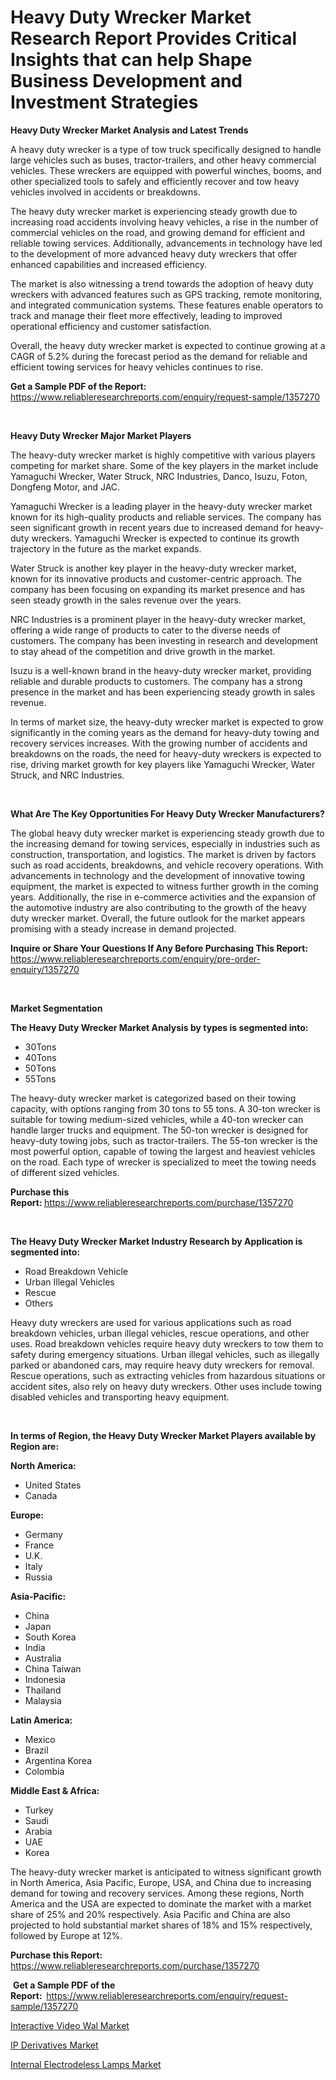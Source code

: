 <p><h1>Heavy Duty Wrecker Market Research Report Provides Critical Insights that can help Shape Business Development and Investment Strategies</h1></p><p><strong>Heavy Duty Wrecker Market Analysis and Latest Trends</strong></p>
<p><p>A heavy duty wrecker is a type of tow truck specifically designed to handle large vehicles such as buses, tractor-trailers, and other heavy commercial vehicles. These wreckers are equipped with powerful winches, booms, and other specialized tools to safely and efficiently recover and tow heavy vehicles involved in accidents or breakdowns.</p><p>The heavy duty wrecker market is experiencing steady growth due to increasing road accidents involving heavy vehicles, a rise in the number of commercial vehicles on the road, and growing demand for efficient and reliable towing services. Additionally, advancements in technology have led to the development of more advanced heavy duty wreckers that offer enhanced capabilities and increased efficiency.</p><p>The market is also witnessing a trend towards the adoption of heavy duty wreckers with advanced features such as GPS tracking, remote monitoring, and integrated communication systems. These features enable operators to track and manage their fleet more effectively, leading to improved operational efficiency and customer satisfaction.</p><p>Overall, the heavy duty wrecker market is expected to continue growing at a CAGR of 5.2% during the forecast period as the demand for reliable and efficient towing services for heavy vehicles continues to rise.</p></p>
<p><strong>Get a Sample PDF of the Report:&nbsp;</strong> <a href="https://www.reliableresearchreports.com/enquiry/request-sample/1357270">https://www.reliableresearchreports.com/enquiry/request-sample/1357270</a></p>
<p>&nbsp;</p>
<p><strong>Heavy Duty Wrecker Major Market Players</strong></p>
<p><p>The heavy-duty wrecker market is highly competitive with various players competing for market share. Some of the key players in the market include Yamaguchi Wrecker, Water Struck, NRC Industries, Danco, Isuzu, Foton, Dongfeng Motor, and JAC.</p><p>Yamaguchi Wrecker is a leading player in the heavy-duty wrecker market known for its high-quality products and reliable services. The company has seen significant growth in recent years due to increased demand for heavy-duty wreckers. Yamaguchi Wrecker is expected to continue its growth trajectory in the future as the market expands.</p><p>Water Struck is another key player in the heavy-duty wrecker market, known for its innovative products and customer-centric approach. The company has been focusing on expanding its market presence and has seen steady growth in the sales revenue over the years.</p><p>NRC Industries is a prominent player in the heavy-duty wrecker market, offering a wide range of products to cater to the diverse needs of customers. The company has been investing in research and development to stay ahead of the competition and drive growth in the market.</p><p>Isuzu is a well-known brand in the heavy-duty wrecker market, providing reliable and durable products to customers. The company has a strong presence in the market and has been experiencing steady growth in sales revenue.</p><p>In terms of market size, the heavy-duty wrecker market is expected to grow significantly in the coming years as the demand for heavy-duty towing and recovery services increases. With the growing number of accidents and breakdowns on the roads, the need for heavy-duty wreckers is expected to rise, driving market growth for key players like Yamaguchi Wrecker, Water Struck, and NRC Industries.</p></p>
<p>&nbsp;</p>
<p><strong>What Are The Key Opportunities For Heavy Duty Wrecker Manufacturers?</strong></p>
<p><p>The global heavy duty wrecker market is experiencing steady growth due to the increasing demand for towing services, especially in industries such as construction, transportation, and logistics. The market is driven by factors such as road accidents, breakdowns, and vehicle recovery operations. With advancements in technology and the development of innovative towing equipment, the market is expected to witness further growth in the coming years. Additionally, the rise in e-commerce activities and the expansion of the automotive industry are also contributing to the growth of the heavy duty wrecker market. Overall, the future outlook for the market appears promising with a steady increase in demand projected.</p></p>
<p><strong>Inquire or Share Your Questions If Any Before Purchasing This Report:</strong> <a href="https://www.reliableresearchreports.com/enquiry/pre-order-enquiry/1357270">https://www.reliableresearchreports.com/enquiry/pre-order-enquiry/1357270</a></p>
<p>&nbsp;</p>
<p><strong>Market Segmentation</strong></p>
<p><strong>The Heavy Duty Wrecker Market Analysis by types is segmented into:</strong></p>
<p><ul><li>30Tons</li><li>40Tons</li><li>50Tons</li><li>55Tons</li></ul></p>
<p><p>The heavy-duty wrecker market is categorized based on their towing capacity, with options ranging from 30 tons to 55 tons. A 30-ton wrecker is suitable for towing medium-sized vehicles, while a 40-ton wrecker can handle larger trucks and equipment. The 50-ton wrecker is designed for heavy-duty towing jobs, such as tractor-trailers. The 55-ton wrecker is the most powerful option, capable of towing the largest and heaviest vehicles on the road. Each type of wrecker is specialized to meet the towing needs of different sized vehicles.</p></p>
<p><strong>Purchase this Report:&nbsp;</strong><a href="https://www.reliableresearchreports.com/purchase/1357270">https://www.reliableresearchreports.com/purchase/1357270</a></p>
<p>&nbsp;</p>
<p><strong>The Heavy Duty Wrecker Market Industry Research by Application is segmented into:</strong></p>
<p><ul><li>Road Breakdown Vehicle</li><li>Urban Illegal Vehicles</li><li>Rescue</li><li>Others</li></ul></p>
<p><p>Heavy duty wreckers are used for various applications such as road breakdown vehicles, urban illegal vehicles, rescue operations, and other uses. Road breakdown vehicles require heavy duty wreckers to tow them to safety during emergency situations. Urban illegal vehicles, such as illegally parked or abandoned cars, may require heavy duty wreckers for removal. Rescue operations, such as extracting vehicles from hazardous situations or accident sites, also rely on heavy duty wreckers. Other uses include towing disabled vehicles and transporting heavy equipment.</p></p>
<p>&nbsp;</p>
<p><strong>In terms of Region, the Heavy Duty Wrecker Market Players available by Region are:</strong></p>
<p>
    <p> <strong> North America: </strong>
        <ul>
            <li>United States</li>
            <li>Canada</li>
        </ul>
        </p> 
    <p> <strong> Europe: </strong>
        <ul>
            <li>Germany</li>
            <li>France</li>
            <li>U.K.</li>
            <li>Italy</li>
            <li>Russia</li>
        </ul>
        </p> 
    <p> <strong> Asia-Pacific: </strong>
        <ul>
            <li>China</li>
            <li>Japan</li>
            <li>South Korea</li>
            <li>India</li>
            <li>Australia</li>
            <li>China Taiwan</li>
            <li>Indonesia</li>
            <li>Thailand</li>
            <li>Malaysia</li>
        </ul>
        </p> 
    <p> <strong> Latin America: </strong>
        <ul>
            <li>Mexico</li>
            <li>Brazil</li>
            <li>Argentina Korea</li>
            <li>Colombia</li>
        </ul>
        </p> 
    <p> <strong> Middle East & Africa: </strong>
        <ul>
            <li>Turkey</li>
            <li>Saudi</li>
            <li>Arabia</li>
            <li>UAE</li>
            <li>Korea</li>
        </ul>
    </p>
    </p>
<p><p>The heavy-duty wrecker market is anticipated to witness significant growth in North America, Asia Pacific, Europe, USA, and China due to increasing demand for towing and recovery services. Among these regions, North America and the USA are expected to dominate the market with a market share of 25% and 20% respectively. Asia Pacific and China are also projected to hold substantial market shares of 18% and 15% respectively, followed by Europe at 12%.</p></p>
<p><strong>Purchase this Report: </strong><a href="https://www.reliableresearchreports.com/purchase/1357270">https://www.reliableresearchreports.com/purchase/1357270</a></p>
<p>&nbsp;<strong>Get a Sample PDF of the Report:&nbsp;&nbsp;</strong><a href="https://www.reliableresearchreports.com/enquiry/request-sample/1357270">https://www.reliableresearchreports.com/enquiry/request-sample/1357270</a></p>
<p><strong></strong></p>
<p><p><a href="https://view.publitas.com/reportprime-1/interactive-video-wal-market-research-report-provides-thorough-industry-overview-which-offers-an-in-depth-analysis-of-product-trends-and-new-market-divisions/">Interactive Video Wal Market</a></p><p><a href="https://view.publitas.com/reportprime-1/ip-derivatives-market-share-market-new-trends-analysis-report-by-type-by-application-by-end-use-by-region-and-segment-forecasts-2023-2030/">IP Derivatives Market</a></p><p><a href="https://view.publitas.com/reportprime-1/internal-electrodeless-lamps-market-share-market-new-trends-analysis-report-by-type-by-application-by-end-use-by-region-and-segment-forecasts-2023-2030/">Internal Electrodeless Lamps Market</a></p></p>